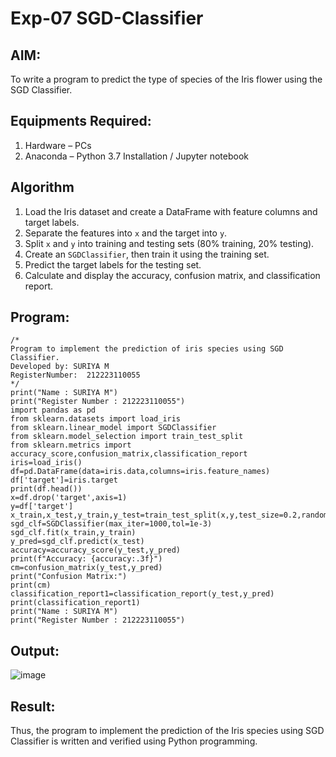 # Exp-07 SGD-Classifier
## AIM:
To write a program to predict the type of species of the Iris flower using the SGD Classifier.

## Equipments Required:
1. Hardware – PCs
2. Anaconda – Python 3.7 Installation / Jupyter notebook

## Algorithm

1. Load the Iris dataset and create a DataFrame with feature columns and target labels.  
2. Separate the features into `x` and the target into `y`.  
3. Split `x` and `y` into training and testing sets (80% training, 20% testing).  
4. Create an `SGDClassifier`, then train it using the training set.  
5. Predict the target labels for the testing set.  
6. Calculate and display the accuracy, confusion matrix, and classification report.  


## Program:
```
/*
Program to implement the prediction of iris species using SGD Classifier.
Developed by: SURIYA M
RegisterNumber:  212223110055
*/
print("Name : SURIYA M")
print("Register Number : 212223110055")
import pandas as pd
from sklearn.datasets import load_iris
from sklearn.linear_model import SGDClassifier
from sklearn.model_selection import train_test_split
from sklearn.metrics import accuracy_score,confusion_matrix,classification_report
iris=load_iris()
df=pd.DataFrame(data=iris.data,columns=iris.feature_names)
df['target']=iris.target
print(df.head())
x=df.drop('target',axis=1)
y=df['target']
x_train,x_test,y_train,y_test=train_test_split(x,y,test_size=0.2,random_state=42)
sgd_clf=SGDClassifier(max_iter=1000,tol=1e-3)
sgd_clf.fit(x_train,y_train)
y_pred=sgd_clf.predict(x_test)
accuracy=accuracy_score(y_test,y_pred)
print(f"Accuracy: {accuracy:.3f}")
cm=confusion_matrix(y_test,y_pred)
print("Confusion Matrix:")
print(cm)
classification_report1=classification_report(y_test,y_pred)
print(classification_report1)
print("Name : SURIYA M")
print("Register Number : 212223110055")
```

## Output:
![image](https://github.com/user-attachments/assets/086d3b99-3c91-471b-8e4b-02ee89be9e5c)


## Result:
Thus, the program to implement the prediction of the Iris species using SGD Classifier is written and verified using Python programming.
